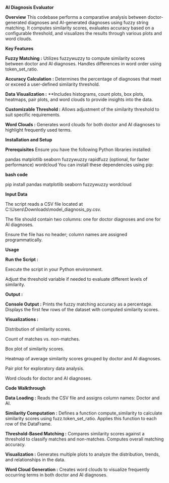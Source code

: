 **AI Diagnosis Evaluator**

**Overview**
This codebase performs a comparative analysis between doctor-generated diagnoses and AI-generated diagnoses using fuzzy string matching. It computes similarity scores, evaluates accuracy based on a configurable threshold, and visualizes the results through various plots and word clouds.

**Key Features**

**Fuzzy Matching :**
Utilizes fuzzywuzzy to compute similarity scores between doctor and AI diagnoses.
Handles differences in word order using token_set_ratio.

**Accuracy Calculation :**
Determines the percentage of diagnoses that meet or exceed a user-defined similarity threshold.

**Data Visualization :**
**Includes histograms, count plots, box plots, heatmaps, pair plots, and word clouds to provide insights into the data.

**Customizable Threshold :**
Allows adjustment of the similarity threshold to suit specific requirements.

**Word Clouds :**
Generates word clouds for both doctor and AI diagnoses to highlight frequently used terms.

**Installation and Setup**

**Prerequisites**
Ensure you have the following Python libraries installed:

pandas
matplotlib
seaborn
fuzzywuzzy
rapidfuzz (optional, for faster performance)
wordcloud
You can install these dependencies using pip:

**bash code**

pip install pandas matplotlib seaborn fuzzywuzzy wordcloud

**Input Data**

The script reads a CSV file located at C:\Users\Downloads\model_diagnosis_py.csv.

The file should contain two columns: one for doctor diagnoses and one for AI diagnoses.

Ensure the file has no header; column names are assigned programmatically.

**Usage**

**Run the Script :**

Execute the script in your Python environment.

Adjust the threshold variable if needed to evaluate different levels of similarity.

**Output :**

**Console Output :**
Prints the fuzzy matching accuracy as a percentage.
Displays the first few rows of the dataset with computed similarity scores.

**Visualizations :**

Distribution of similarity scores.

Count of matches vs. non-matches.

Box plot of similarity scores.

Heatmap of average similarity scores grouped by doctor and AI diagnoses.

Pair plot for exploratory data analysis.

Word clouds for doctor and AI diagnoses.

**Code Walkthrough**

**Data Loading :**
Reads the CSV file and assigns column names: Doctor and AI.

**Similarity Computation :**
Defines a function compute_similarity to calculate similarity scores using fuzz.token_set_ratio.
Applies this function to each row of the DataFrame.

**Threshold-Based Matching :**
Compares similarity scores against a threshold to classify matches and non-matches.
Computes overall matching accuracy.

**Visualization :**
Generates multiple plots to analyze the distribution, trends, and relationships in the data.

**Word Cloud Generation :**
Creates word clouds to visualize frequently occurring terms in both doctor and AI diagnoses.
